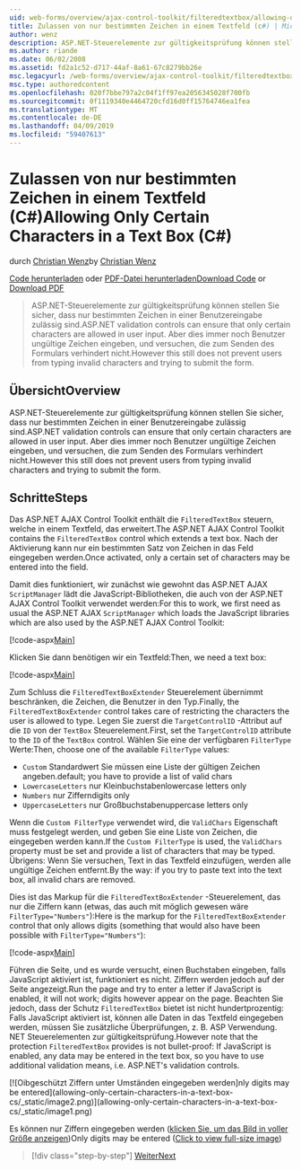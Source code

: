 ```yaml
---
uid: web-forms/overview/ajax-control-toolkit/filteredtextbox/allowing-only-certain-characters-in-a-text-box-cs
title: Zulassen von nur bestimmten Zeichen in einem Textfeld (c#) | Microsoft-Dokumentation
author: wenz
description: ASP.NET-Steuerelemente zur gültigkeitsprüfung können stellen Sie sicher, dass nur bestimmten Zeichen in einer Benutzereingabe zulässig sind. Jedoch ist dies immer noch nicht über die Eingabe ungültig, dass Benutzer...
ms.author: riande
ms.date: 06/02/2008
ms.assetid: fd2a1c52-d717-44af-8a61-67c8279bb26e
msc.legacyurl: /web-forms/overview/ajax-control-toolkit/filteredtextbox/allowing-only-certain-characters-in-a-text-box-cs
msc.type: authoredcontent
ms.openlocfilehash: 020f7bbe797a2c04f1ff97ea2056345028f700fb
ms.sourcegitcommit: 0f1119340e4464720cfd16d0ff15764746ea1fea
ms.translationtype: MT
ms.contentlocale: de-DE
ms.lasthandoff: 04/09/2019
ms.locfileid: "59407613"
---
```

# <a name="allowing-only-certain-characters-in-a-text-box-c"></a><span data-ttu-id="49703-104">Zulassen von nur bestimmten Zeichen in einem Textfeld (C#)</span><span class="sxs-lookup"><span data-stu-id="49703-104">Allowing Only Certain Characters in a Text Box (C#)</span></span>

<span data-ttu-id="49703-105">durch [Christian Wenz](https://github.com/wenz)</span><span class="sxs-lookup"><span data-stu-id="49703-105">by [Christian Wenz](https://github.com/wenz)</span></span>

<span data-ttu-id="49703-106">[Code herunterladen](http://download.microsoft.com/download/4/c/2/4c2def7a-0d23-4055-91f9-1f18504167d7/FilteredTextBox0.cs.zip) oder [PDF-Datei herunterladen](http://download.microsoft.com/download/b/6/a/b6ae89ee-df69-4c87-9bfb-ad1eb2b23373/filteredtextbox0CS.pdf)</span><span class="sxs-lookup"><span data-stu-id="49703-106">[Download Code](http://download.microsoft.com/download/4/c/2/4c2def7a-0d23-4055-91f9-1f18504167d7/FilteredTextBox0.cs.zip) or [Download PDF](http://download.microsoft.com/download/b/6/a/b6ae89ee-df69-4c87-9bfb-ad1eb2b23373/filteredtextbox0CS.pdf)</span></span>

> <span data-ttu-id="49703-107">ASP.NET-Steuerelemente zur gültigkeitsprüfung können stellen Sie sicher, dass nur bestimmten Zeichen in einer Benutzereingabe zulässig sind.</span><span class="sxs-lookup"><span data-stu-id="49703-107">ASP.NET validation controls can ensure that only certain characters are allowed in user input.</span></span> <span data-ttu-id="49703-108">Aber dies immer noch Benutzer ungültige Zeichen eingeben, und versuchen, die zum Senden des Formulars verhindert nicht.</span><span class="sxs-lookup"><span data-stu-id="49703-108">However this still does not prevent users from typing invalid characters and trying to submit the form.</span></span>


## <a name="overview"></a><span data-ttu-id="49703-109">Übersicht</span><span class="sxs-lookup"><span data-stu-id="49703-109">Overview</span></span>

<span data-ttu-id="49703-110">ASP.NET-Steuerelemente zur gültigkeitsprüfung können stellen Sie sicher, dass nur bestimmten Zeichen in einer Benutzereingabe zulässig sind.</span><span class="sxs-lookup"><span data-stu-id="49703-110">ASP.NET validation controls can ensure that only certain characters are allowed in user input.</span></span> <span data-ttu-id="49703-111">Aber dies immer noch Benutzer ungültige Zeichen eingeben, und versuchen, die zum Senden des Formulars verhindert nicht.</span><span class="sxs-lookup"><span data-stu-id="49703-111">However this still does not prevent users from typing invalid characters and trying to submit the form.</span></span>

## <a name="steps"></a><span data-ttu-id="49703-112">Schritte</span><span class="sxs-lookup"><span data-stu-id="49703-112">Steps</span></span>

<span data-ttu-id="49703-113">Das ASP.NET AJAX Control Toolkit enthält die `FilteredTextBox` steuern, welche in einem Textfeld, das erweitert.</span><span class="sxs-lookup"><span data-stu-id="49703-113">The ASP.NET AJAX Control Toolkit contains the `FilteredTextBox` control which extends a text box.</span></span> <span data-ttu-id="49703-114">Nach der Aktivierung kann nur ein bestimmten Satz von Zeichen in das Feld eingegeben werden.</span><span class="sxs-lookup"><span data-stu-id="49703-114">Once activated, only a certain set of characters may be entered into the field.</span></span>

<span data-ttu-id="49703-115">Damit dies funktioniert, wir zunächst wie gewohnt das ASP.NET AJAX `ScriptManager` lädt die JavaScript-Bibliotheken, die auch von der ASP.NET AJAX Control Toolkit verwendet werden:</span><span class="sxs-lookup"><span data-stu-id="49703-115">For this to work, we first need as usual the ASP.NET AJAX `ScriptManager` which loads the JavaScript libraries which are also used by the ASP.NET AJAX Control Toolkit:</span></span>

[!code-aspx[Main](allowing-only-certain-characters-in-a-text-box-cs/samples/sample1.aspx)]

<span data-ttu-id="49703-116">Klicken Sie dann benötigen wir ein Textfeld:</span><span class="sxs-lookup"><span data-stu-id="49703-116">Then, we need a text box:</span></span>

[!code-aspx[Main](allowing-only-certain-characters-in-a-text-box-cs/samples/sample2.aspx)]

<span data-ttu-id="49703-117">Zum Schluss die `FilteredTextBoxExtender` Steuerelement übernimmt beschränken, die Zeichen, die Benutzer in den Typ.</span><span class="sxs-lookup"><span data-stu-id="49703-117">Finally, the `FilteredTextBoxExtender` control takes care of restricting the characters the user is allowed to type.</span></span> <span data-ttu-id="49703-118">Legen Sie zuerst die `TargetControlID` -Attribut auf die `ID` von der `TextBox` Steuerelement.</span><span class="sxs-lookup"><span data-stu-id="49703-118">First, set the `TargetControlID` attribute to the `ID` of the `TextBox` control.</span></span> <span data-ttu-id="49703-119">Wählen Sie eine der verfügbaren `FilterType` Werte:</span><span class="sxs-lookup"><span data-stu-id="49703-119">Then, choose one of the available `FilterType` values:</span></span>

- `Custom` <span data-ttu-id="49703-120">Standardwert Sie müssen eine Liste der gültigen Zeichen angeben.</span><span class="sxs-lookup"><span data-stu-id="49703-120">default; you have to provide a list of valid chars</span></span>
- `LowercaseLetters` <span data-ttu-id="49703-121">nur Kleinbuchstaben</span><span class="sxs-lookup"><span data-stu-id="49703-121">lowercase letters only</span></span>
- `Numbers` <span data-ttu-id="49703-122">nur Ziffern</span><span class="sxs-lookup"><span data-stu-id="49703-122">digits only</span></span>
- `UppercaseLetters` <span data-ttu-id="49703-123">nur Großbuchstaben</span><span class="sxs-lookup"><span data-stu-id="49703-123">uppercase letters only</span></span>

<span data-ttu-id="49703-124">Wenn die `Custom FilterType` verwendet wird, die `ValidChars` Eigenschaft muss festgelegt werden, und geben Sie eine Liste von Zeichen, die eingegeben werden kann.</span><span class="sxs-lookup"><span data-stu-id="49703-124">If the `Custom FilterType` is used, the `ValidChars` property must be set and provide a list of characters that may be typed.</span></span> <span data-ttu-id="49703-125">Übrigens: Wenn Sie versuchen, Text in das Textfeld einzufügen, werden alle ungültige Zeichen entfernt.</span><span class="sxs-lookup"><span data-stu-id="49703-125">By the way: if you try to paste text into the text box, all invalid chars are removed.</span></span>

<span data-ttu-id="49703-126">Dies ist das Markup für die `FilteredTextBoxExtender` -Steuerelement, das nur die Ziffern kann (etwas, das auch mit möglich gewesen wäre `FilterType="Numbers"`):</span><span class="sxs-lookup"><span data-stu-id="49703-126">Here is the markup for the `FilteredTextBoxExtender` control that only allows digits (something that would also have been possible with `FilterType="Numbers"`):</span></span>

[!code-aspx[Main](allowing-only-certain-characters-in-a-text-box-cs/samples/sample3.aspx)]

<span data-ttu-id="49703-127">Führen die Seite, und es wurde versucht, einen Buchstaben eingeben, falls JavaScript aktiviert ist, funktioniert es nicht. Ziffern werden jedoch auf der Seite angezeigt.</span><span class="sxs-lookup"><span data-stu-id="49703-127">Run the page and try to enter a letter if JavaScript is enabled, it will not work; digits however appear on the page.</span></span> <span data-ttu-id="49703-128">Beachten Sie jedoch, dass der Schutz `FilteredTextBox` bietet ist nicht hundertprozentig: Falls JavaScript aktiviert ist, können alle Daten in das Textfeld eingegeben werden, müssen Sie zusätzliche Überprüfungen, z. B. ASP Verwendung. NET Steuerelementen zur gültigkeitsprüfung.</span><span class="sxs-lookup"><span data-stu-id="49703-128">However note that the protection `FilteredTextBox` provides is not bullet-proof: If JavaScript is enabled, any data may be entered in the text box, so you have to use additional validation means, i.e. ASP.NET's validation controls.</span></span>


[![O<span data-ttu-id="49703-129">ibgeschützt Ziffern unter Umständen eingegeben werden]</span><span class="sxs-lookup"><span data-stu-id="49703-129">nly digits may be entered]</span></span>(allowing-only-certain-characters-in-a-text-box-cs/_static/image2.png)](allowing-only-certain-characters-in-a-text-box-cs/_static/image1.png)

<span data-ttu-id="49703-130">Es können nur Ziffern eingegeben werden ([klicken Sie, um das Bild in voller Größe anzeigen](allowing-only-certain-characters-in-a-text-box-cs/_static/image3.png))</span><span class="sxs-lookup"><span data-stu-id="49703-130">Only digits may be entered ([Click to view full-size image](allowing-only-certain-characters-in-a-text-box-cs/_static/image3.png))</span></span>

> [!div class="step-by-step"]
> [<span data-ttu-id="49703-131">Weiter</span><span class="sxs-lookup"><span data-stu-id="49703-131">Next</span></span>](allowing-only-certain-characters-in-a-text-box-vb.md)
